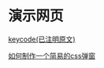 <head>
    <title>演示网页 | bujijam.ga</title>
</head>


# 演示网页

[keycode(已注明原文)](https://bujijam.ga/demos/0/hhh)

[如何制作一个简易的css弹窗](https://bujijam.ga/demos/1/popup)